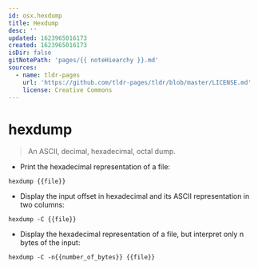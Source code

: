 ```yaml
---
id: osx.hexdump
title: Hexdump
desc: ''
updated: 1623965016173
created: 1623965016173
isDir: false
gitNotePath: 'pages/{{ noteHiearchy }}.md'
sources:
  - name: tldr-pages
    url: 'https://github.com/tldr-pages/tldr/blob/master/LICENSE.md'
    license: Creative Commons
---
```

# hexdump

> An ASCII, decimal, hexadecimal, octal dump.

- Print the hexadecimal representation of a file:

`hexdump {{file}}`

- Display the input offset in hexadecimal and its ASCII representation in two columns:

`hexdump -C {{file}}`

- Display the hexadecimal representation of a file, but interpret only n bytes of the input:

`hexdump -C -n{{number_of_bytes}} {{file}}`

